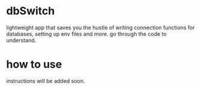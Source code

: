# dbSwitch
lightweight app that saves you the hustle of writing connection functions for databases, setting up env files and more.
go through the code to understand.

# how to use
instructions will be added soon.
